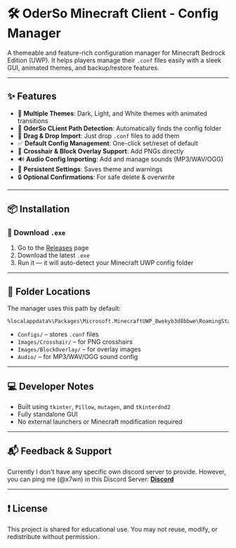 # 🛠 OderSo Minecraft Client - Config Manager

A themeable and feature-rich configuration manager for Minecraft Bedrock Edition (UWP).
It helps players manage their `.conf` files easily with a sleek GUI, animated themes, and backup/restore features.

---

## ✨ Features

* 🎨 **Multiple Themes**: Dark, Light, and White themes with animated transitions
* 📁 **OderSo CLient Path Detection**: Automatically finds the config folder
* 🧲 **Drag & Drop Import**: Just drop `.conf` files to add them
* ✅ **Default Config Management**: One-click set/reset of default
* 🧱 **Crosshair & Block Overlay Support**: Add PNGs directly
* 🔊 **Audio Config Importing**: Add and manage sounds (MP3/WAV/OGG)
* 💾 **Persistent Settings**: Saves theme and warnings
* 🔒 **Optional Confirmations**: For safe delete & overwrite

---

## 📦 Installation

### 🔹 Download `.exe`

1. Go to the [Releases](https://github.com/Xem7z/OderSo-Config-Manager/releases) page
2. Download the latest `.exe`
3. Run it — it will auto-detect your Minecraft UWP config folder


---

## 📁 Folder Locations

The manager uses this path by default:

```
%localappdata%\Packages\Microsoft.MinecraftUWP_8wekyb3d8bbwe\RoamingState\OderSo\
```

* `Configs/` – stores `.conf` files
* `Images/Crosshair/` – for PNG crosshairs
* `Images/BlockOverlay/` – for overlay images
* `Audio/` – for MP3/WAV/OGG sound config

---

## 💻 Developer Notes

* Built using `tkinter`, `Pillow`, `mutagen`, and `tkinterdnd2`
* Fully standalone GUI
* No external launchers or Minecraft modification required

---

## 📬 Feedback & Support

Currently I don't have any specific own discord server to provide. However, you can ping me (@x7wn) in this Discord Server:
**[Discord](https://discord.gg/XN9uPbQ3Bm)**

---

## ❗ License

This project is shared for educational use. You may not reuse, modify, or redistribute without permission.
